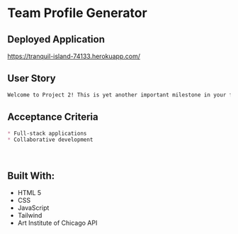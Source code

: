 # Team Profile Generator

## Deployed Application

https://tranquil-island-74133.herokuapp.com/


## User Story

```md
Welcome to Project 2! This is yet another important milestone in your full-stack journey: designing and building your first full-stack web application. You and your team will design and build an app using the MVC paradigm, create your own server-side API, add user authentication, and connect to a database.
```

## Acceptance Criteria

```md
* Full-stack applications
* Collaborative development
```


<br>

## Built With:

* HTML 5
* CSS
* JavaScript
* Tailwind
* Art Institute of Chicago API
